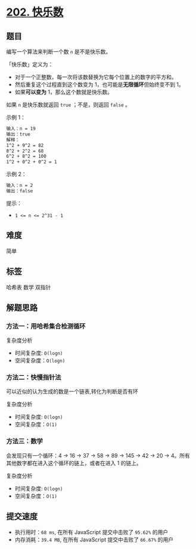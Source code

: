 # [202. 快乐数](https://leetcode-cn.com/problems/happy-number/)

## 题目

编写一个算法来判断一个数 `n` 是不是快乐数。

「快乐数」定义为：

- 对于一个正整数，每一次将该数替换为它每个位置上的数字的平方和。
- 然后重复这个过程直到这个数变为 1，也可能是**无限循环**但始终变不到 1。
- 如果**可以变为** 1，那么这个数就是快乐数。

如果 `n` 是快乐数就返回 `true` ；不是，则返回 `false` 。

示例 1：

```txt
输入：n = 19
输出：true
解释：
1^2 + 9^2 = 82
8^2 + 2^2 = 68
6^2 + 8^2 = 100
1^2 + 0^2 + 0^2 = 1
```

示例 2：

```txt
输入：n = 2
输出：false
```

提示：

- `1 <= n <= 2^31 - 1`

## 难度

简单

## 标签

哈希表 数学 双指针

## 解题思路

### 方法一：用哈希集合检测循环

复杂度分析

- 时间复杂度: `O(logn)`
- 空间复杂度：`O(logn)`

### 方法二：快慢指针法

可以近似的认为生成的数是一个链表,转化为判断是否有环

复杂度分析

- 时间复杂度: `O(logn)`
- 空间复杂度：`O(1)`

### 方法三：数学

会发现只有一个循环：4 → 16 → 37 → 58 → 89 → 145 → 42 → 20 → 4。所有其他数字都在进入这个循环的链上，或者在进入 1 的链上。

复杂度分析

- 时间复杂度: `O(logn)`
- 空间复杂度：`O(1)`

## 提交速度

- 执行用时：`68 ms`, 在所有 JavaScript 提交中击败了 `95.62%` 的用户
- 内存消耗：`39.4 MB`, 在所有 JavaScript 提交中击败了 `66.67%` 的用户
